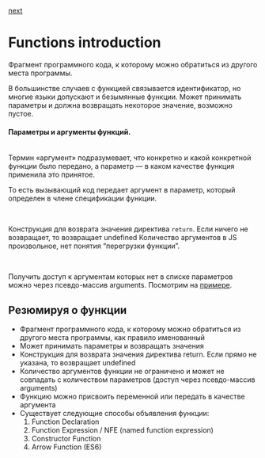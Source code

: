 <a href="02.md">next</a>

<h1>Functions introduction</h1>

<div>
Фрагмент программного кода, к которому можно обратиться из другого места программы.

<br/>

В большинстве случаев с функцией связывается идентификатор, но многие языки допускают и безымянные функции.
Может принимать параметры и должна возвращать некоторое значение, возможно пустое.<br/>

<div>
<h4>Параметры и аргументы функций.</h4>

<br/>
Термин «аргумент» подразумевает, что конкретно и какой конкретной функции было передано,
а параметр — в каком качестве функция применила это принятое.

<br/>

То есть вызывающий код передает аргумент в параметр, который определен в члене спецификации функции.

<br/>

Конструкция для возврата значения директива <code>return</code>. Если ничего не возвращает, то возвращает undefined
Количество аргументов в JS произвольное, нет понятия “перегрузки функции”.

<br/>

Получить доступ к аргументам которых нет в списке параметров можно через псевдо-массив arguments.
Посмотрим на <a href="http://codepen.io/paawel/pen/NRjqLz?editors=0012">примере</a>.

</div>
</div>

<h2>Резюмируя о функции</h2>
<ul>
<li>
Фрагмент программного кода, к которому можно обратиться из другого места программы, как правило именованный
</li>
<li>
Может принимать параметры и возвращать значения
</li>
<li>
Конструкция для возврата значения директива return. Если прямо не указана, то возвращает undefined
</li>
<li>
Количество аргументов функции не ограничено и может не совпадать с количеством параметров (доступ через псевдо-массив arguments)
</li>
<li>
Функцию можно присвоить переменной или передать в качестве аргумента
</li>
<li>
Существует следующие способы объявления функции:
<ol>
<li>
Function Declaration
</li>
<li>
Function Expression / NFE (named function expression)
</li>
<li>
Constructor Function
</li>
<li>
Arrow Function (ES6)
</li>
</ol>
</li>
</ul>
